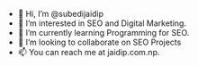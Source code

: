 - 👋 Hi, I’m @subedijaidip
- 👀 I’m interested in SEO and Digital Marketing.
- 🌱 I’m currently learning Programming for SEO.
- 💞️ I’m looking to collaborate on SEO Projects
- 📫 You can reach me at jaidip.com.np.

<!---
subedijaidip/subedijaidip is a ✨ special ✨ repository because its `README.md` (this file) appears on your GitHub profile.
You can click the Preview link to take a look at your changes.
--->
